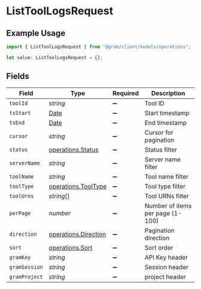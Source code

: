 # ListToolLogsRequest

## Example Usage

```typescript
import { ListToolLogsRequest } from "@gram/client/models/operations";

let value: ListToolLogsRequest = {};
```

## Fields

| Field                                                                                         | Type                                                                                          | Required                                                                                      | Description                                                                                   |
| --------------------------------------------------------------------------------------------- | --------------------------------------------------------------------------------------------- | --------------------------------------------------------------------------------------------- | --------------------------------------------------------------------------------------------- |
| `toolId`                                                                                      | *string*                                                                                      | :heavy_minus_sign:                                                                            | Tool ID                                                                                       |
| `tsStart`                                                                                     | [Date](https://developer.mozilla.org/en-US/docs/Web/JavaScript/Reference/Global_Objects/Date) | :heavy_minus_sign:                                                                            | Start timestamp                                                                               |
| `tsEnd`                                                                                       | [Date](https://developer.mozilla.org/en-US/docs/Web/JavaScript/Reference/Global_Objects/Date) | :heavy_minus_sign:                                                                            | End timestamp                                                                                 |
| `cursor`                                                                                      | *string*                                                                                      | :heavy_minus_sign:                                                                            | Cursor for pagination                                                                         |
| `status`                                                                                      | [operations.Status](../../models/operations/status.md)                                        | :heavy_minus_sign:                                                                            | Status filter                                                                                 |
| `serverName`                                                                                  | *string*                                                                                      | :heavy_minus_sign:                                                                            | Server name filter                                                                            |
| `toolName`                                                                                    | *string*                                                                                      | :heavy_minus_sign:                                                                            | Tool name filter                                                                              |
| `toolType`                                                                                    | [operations.ToolType](../../models/operations/tooltype.md)                                    | :heavy_minus_sign:                                                                            | Tool type filter                                                                              |
| `toolUrns`                                                                                    | *string*[]                                                                                    | :heavy_minus_sign:                                                                            | Tool URNs filter                                                                              |
| `perPage`                                                                                     | *number*                                                                                      | :heavy_minus_sign:                                                                            | Number of items per page (1-100)                                                              |
| `direction`                                                                                   | [operations.Direction](../../models/operations/direction.md)                                  | :heavy_minus_sign:                                                                            | Pagination direction                                                                          |
| `sort`                                                                                        | [operations.Sort](../../models/operations/sort.md)                                            | :heavy_minus_sign:                                                                            | Sort order                                                                                    |
| `gramKey`                                                                                     | *string*                                                                                      | :heavy_minus_sign:                                                                            | API Key header                                                                                |
| `gramSession`                                                                                 | *string*                                                                                      | :heavy_minus_sign:                                                                            | Session header                                                                                |
| `gramProject`                                                                                 | *string*                                                                                      | :heavy_minus_sign:                                                                            | project header                                                                                |